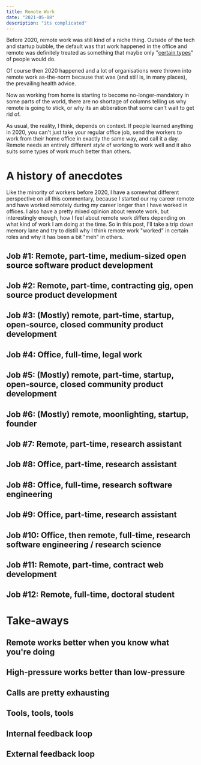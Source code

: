 ```yaml
---
title: Remote Work
date: "2021-05-08"
description: "its complicated"
---
```


Before 2020, remote work was still kind of a niche thing. Outside of
the tech and startup bubble, the default was that work happened in the
office and remote was definitely treated as something
that maybe only "[certain types](https://theoatmeal.com/comics/working_home)" of people would do.

Of course then 2020 happened and a lot of organisations were thrown into remote work
as-the-norm because that was (and still is, in many places), the prevailing health advice.

Now as working from home is starting to become no-longer-mandatory in some parts of the world,
there are no shortage of columns telling us why remote is going to stick, or why its an abberation
that some can't wait to get rid of.

As usual, the reality, I think, depends on context. If people learned anything in 2020, you can't
just take your regular office job, send the workers to work from their home office in exactly the same
way, and call it a day. Remote needs an entirely different *style* of working to work well and it
also suits some types of work much better than others.

# A history of anecdotes

Like the minority of workers before 2020, I have a somewhat different perspective on all this
commentary, because I started our my career remote and have worked remotely during my career
longer than I have worked in offices. I also have a pretty mixed opinion about remote work, but
interestingly enough, how I feel about remote work differs depending on what kind of work I am doing
at the time. So in this post, I'll take a trip down memory lane and try to distill why I think
remote work "worked" in certain roles and why it has been a bit "meh" in others.

## Job #1: Remote, part-time, medium-sized open source software product development

## Job #2: Remote, part-time, contracting gig, open source product development

## Job #3: (Mostly) remote, part-time, startup, open-source, closed community product development

## Job #4: Office, full-time, legal work

## Job #5: (Mostly) remote, part-time, startup, open-source, closed community product development

## Job #6: (Mostly) remote, moonlighting, startup, founder

## Job #7: Remote, part-time, research assistant

## Job #8: Office, part-time, research assistant

## Job #8: Office, full-time, research software engineering

## Job #9: Office, part-time, research assistant

## Job #10: Office, then remote, full-time, research software engineering / research science

## Job #11: Remote, part-time, contract web development

## Job #12: Remote, full-time, doctoral student

# Take-aways

## Remote works better when you know what you're doing

## High-pressure works better than low-pressure

## Calls are pretty exhausting

## Tools, tools, tools

## Internal feedback loop

## External feedback loop

